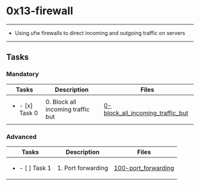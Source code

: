 # 0x13-firewall

---

* Using ufw firewalls to direct incoming and outgoing traffic on servers

---

## Tasks

### Mandatory

| Tasks | Description | Files |
| ----- | ----- | ----- |
| <ul><li> - [x] Task 0 </li></ul> | 0. Block all incoming traffic but | [0-block_all_incoming_traffic_but](0-block_all_incoming_traffic_but) |

### Advanced

| Tasks | Description | Files |
| ----- | ------ | ----- |
| <ul><li> - [ ] Task 1 </li></ul> | 1. Port forwarding | [100-port_forwarding](100-port_forwarding) |
